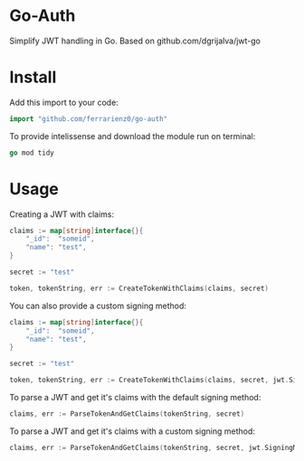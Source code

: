 # Go-Auth

Simplify JWT handling in Go. Based on github.com/dgrijalva/jwt-go

# Install

Add this import to your code:

```go
import "github.com/ferrarienz0/go-auth"
```

To provide intelissense and download the module run on terminal:

```go
go mod tidy
```

# Usage

Creating a JWT with claims:

```go
claims := map[string]interface{}{
	"_id":  "someid",
	"name": "test",
}

secret := "test"

token, tokenString, err := CreateTokenWithClaims(claims, secret)
```

You can also provide a custom signing method:

```go
claims := map[string]interface{}{
	"_id":  "someid",
	"name": "test",
}

secret := "test"

token, tokenString, err := CreateTokenWithClaims(claims, secret, jwt.SigningMethodHS512)
```

To parse a JWT and get it's claims with the default signing method:

```go
claims, err := ParseTokenAndGetClaims(tokenString, secret)
```

To parse a JWT and get it's claims with a custom signing method:

```go
claims, err := ParseTokenAndGetClaims(tokenString, secret, jwt.SigningMethodHS512)
```
